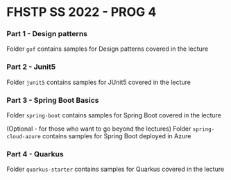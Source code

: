 # FHSTP SS 2022 - PROG 4

### Part 1 - Design patterns

Folder `gof` contains samples for Design patterns covered in the lecture

### Part 2 - Junit5

Folder `junit5` contains samples for JUnit5 covered in the lecture
### Part 3 - Spring Boot Basics

Folder `spring-boot` contains samples for Spring Boot covered in the lecture

(Optional - for those who want to go beyond the lectures)
Folder `spring-cloud-azure` contains samples for Spring Boot deployed in Azure

### Part 4 - Quarkus

Folder `quarkus-starter` contains samples for Quarkus covered in the lecture